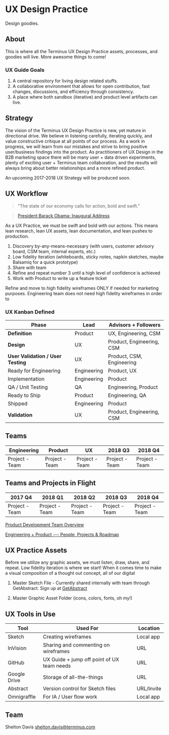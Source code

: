 # UX Design Practice
Design goodies.

## About
This is where all the Terminus UX Design Practice assets, processes, and goodies will live. More awesome things to come!

### UX Guide Goals
1. A central repository for living design related stuffs.
2. A collaborative environment that allows for open contribution, fast changes, discussions, and efficiency through consistency.
3. A place where both sandbox (iterative) and product level artifacts can live.

## Strategy
The vision of the Terminus UX Design Practice is new, yet mature in directional drive. We believe in listening carefully, iterating quickly, and value constructive critique at all points of our process. As a work in progress, we will learn from our mistakes and strive to bring positive user/business findings into the product. As practitioners of UX Design in the B2B marketing space there will be many user + data driven experiments, plenty of exciting user + Terminus team collaboration, and the results will always bring about better relationships and a more refined product.

An upcoming 2017-2018 UX Strategy will be produced soon.

## UX Workflow
> "The state of our economy calls for action, bold and swift."

> [President Barack Obama: Inaugural Address](https://obamawhitehouse.archives.gov/blog/2009/01/21/president-barack-obamas-inaugural-address)

As a UX Practice, we must be swift and bold with our actions. This means lean research, lean UX assets, lean documentation, and lean pushes to production.

1. Discovery by-any-means-necessary (with users, customer advisory board, CSM team, internal experts, etc.)
2. Low fidelity iteration (whiteboards, sticky notes, napkin sketches, maybe Balsamiq for a quick prototype)
3. Share with team
4. Refine and repeat number 3 until a high level of confidence is achieved
4. Work with Product to write up a feature ticket

Refine and move to high fidelity wireframes ONLY if needed for marketing purposes. Engineering team does not need high fidelity wireframes in order to

### UX Kanban Defined
| Phase      | Lead    | Advisors + Followers |
|------------|---------|----------------------|
| **Definition** | Product | UX, Engineering, CSM |
| **Design** | UX | Product, Engineering, CSM |
| **User Validation / User Testing** | UX | Product, CSM, Engineering |
| Ready for Engineering | Engineering | Product, UX |
| Implementation | Engineering | Product |
| QA / Unit Testing | QA | Engineering, Product |
| Ready to Ship | Product | Engineering, QA |
| Shipped | Engineering | Product |
| **Validation** | UX | Product, Engineering, CSM |

## Teams
| Engineering  | Product  | UX | 2018 Q3 | 2018 Q4 |
|----------|--------|--------|--------|--------|
| Project - Team  | Project - Team  | Project - Team | Project - Team | Project - Team |

## Teams and Projects in Flight
| 2017 Q4  | 2018 Q1  | 2018 Q2 | 2018 Q3 | 2018 Q4 |
|----------|--------|--------|--------|--------|
| Project - Team  | Project - Team  | Project - Team | Project - Team | Project - Team |

[Product Development Team Overview](https://docs.google.com/a/terminus.com/spreadsheets/d/1oPGXr9Hkb7ymLnOe0F6EqnpVJ9iCuvTBdneKeDqpT0Y/edit?usp=sharing)

[Engineering + Product --- People, Projects & Roadmap](https://docs.google.com/a/terminus.com/spreadsheets/d/1mSaMLXyjzyxb1BpAAjda_bNfNCZhTjoZp-5h-AnHZCA/edit?usp=sharing)

## UX Practice Assets
Before we utilize any graphic assets, we must listen, draw, share, and repeat. Low fidelity iteration is where we start! When it comes time to make a visual composition of a thought out concept, all of our digital

1. Master Sketch File - Currently shared internally with team through GetAbstract. Sign up at [GetAbstract](https://www.goabstract.com/)

2. Master Graphic Asset Folder (icons, colors, fonts, oh my!)

## UX Tools in Use
| Tool | Used For | Location |
|------|-----|-------|
| Sketch | Creating wireframes | Local app |
| InVision | Sharing and commenting on wireframes | URL |
| GitHub | UX Guide + jump off point of UX team needs | URL |
| Google Drive | Storage of all-the-things | URL |
| Abstract | Version control for Sketch files | URL/Invite |
| Omnigraffle | For IA / User flow work | Local app |




## Team
Shelton Davis
shelton.davis@terminus.com
